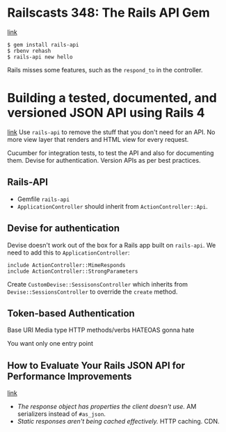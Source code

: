 # Railscasts 348: The Rails API Gem
[link](http://railscasts.com/episodes/348-the-rails-api-gem?view=asciicast)

    $ gem install rails-api
    $ rbenv rehash
    $ rails-api new hello

Rails misses some features, such as the `respond_to` in the controller.

# Building a tested, documented, and versioned JSON API using Rails 4
[link](http://www.emilsoman.com/blog/2013/05/18/building-a-tested/)
Use `rails-api` to remove the stuff that you don't need for an API. No more view layer that renders and HTML view for every request.

Cucumber for integration tests, to test the API and also for documenting them. Devise for authentication. Version APIs as per best practices.

## Rails-API

- Gemfile `rails-api`
- `ApplicationController` should inherit from `ActionController::Api`.

## Devise for authentication

Devise doesn't work out of the box for a Rails app built on `rails-api`. We need to add this to `ApplicationController`:

    include ActionController::MimeResponds
    include ActionController::StrongParameters

Create `CustomDevise::SessisonsController` which inherits from `Devise::SessionsController` to override the `create` method.

## Token-based Authentication

Base URI
Media type
HTTP methods/verbs
HATEOAS gonna hate

 You want only one entry point

## How to Evaluate Your Rails JSON API for Performance Improvements
[link](http://robots.thoughtbot.com/how-to-evaluate-your-rails-json-api-for-performance-improvements)

- *The response object has properties the client doesn't use.* AM serializers instead of `#as_json`.
- *Static responses aren't being cached effectively.* HTTP caching. CDN.
